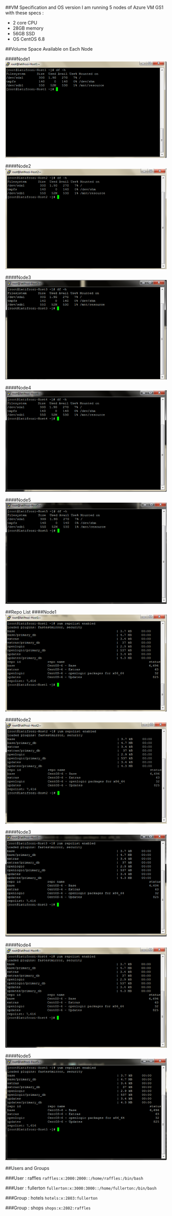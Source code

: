 ##VM Specification and OS version
I am running 5 nodes of Azure VM GS1 with these specs :
* 2 core CPU
* 28GB memory
* 56GB SSD
* OS CentOS 6.8

##Volume Space Available on Each Node 

####Node1
![Node1](https://github.com/latifrozi/SEBC/blob/master/challenges/png/0_setup/2.%20Show%20volume%20space/%5B01%5D%20node%201.png)

####Node2
![Node2](https://github.com/latifrozi/SEBC/blob/master/challenges/png/0_setup/2.%20Show%20volume%20space/%5B02%5D%20node%202.PNG)

####Node3
![Node3](https://github.com/latifrozi/SEBC/blob/master/challenges/png/0_setup/2.%20Show%20volume%20space/%5B03%5D%20node%203.PNG)

####Node4
![Node4](https://github.com/latifrozi/SEBC/blob/master/challenges/png/0_setup/2.%20Show%20volume%20space/%5B04%5D%20node%204.PNG)

####Node5
![Node5](https://github.com/latifrozi/SEBC/blob/master/challenges/png/0_setup/2.%20Show%20volume%20space/%5B05%5D%20node%205.PNG)


##Repo List
####Node1
![Node1](https://github.com/latifrozi/SEBC/blob/master/challenges/png/0_setup/3.%20yum%20repolist%20enabled/%5B01%5D%20node%201.PNG)

####Node2
![Node2](https://github.com/latifrozi/SEBC/blob/master/challenges/png/0_setup/3.%20yum%20repolist%20enabled/%5B02%5D%20node%202.PNG)

####Node3
![Node3](https://github.com/latifrozi/SEBC/blob/master/challenges/png/0_setup/3.%20yum%20repolist%20enabled/%5B03%5D%20node%203.PNG)

####Node4
![Node4](https://github.com/latifrozi/SEBC/blob/master/challenges/png/0_setup/3.%20yum%20repolist%20enabled/%5B04%5D%20node%204.PNG)

####Node5
![Node5](https://github.com/latifrozi/SEBC/blob/master/challenges/png/0_setup/3.%20yum%20repolist%20enabled/%5B05%5D%20node%205.PNG)


##Users and Groups

###User : raffles
``` raffles:x:2000:2000::/home/raffles:/bin/bash ```

###User : fullerton
``` fullerton:x:3000:3000::/home/fullerton:/bin/bash ```


###Group : hotels 
``` hotels:x:2803:fullerton ```

###Group : shops 
``` shops:x:2802:raffles ```



